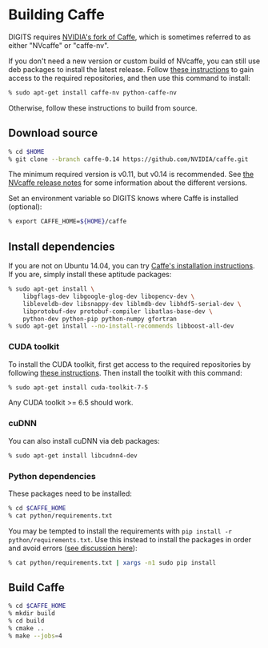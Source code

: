 # Building Caffe

DIGITS requires [NVIDIA's fork of Caffe](https://github.com/NVIDIA/caffe), which is sometimes referred to as either "NVcaffe" or "caffe-nv".

If you don't need a new version or custom build of NVcaffe, you can still use deb packages to install the latest release.
Follow [these instructions](UbuntuInstall.md#repository-access) to gain access to the required repositories, and then use this command to install:
```sh
% sudo apt-get install caffe-nv python-caffe-nv
```

Otherwise, follow these instructions to build from source.

## Download source
```sh
% cd $HOME
% git clone --branch caffe-0.14 https://github.com/NVIDIA/caffe.git
```

The minimum required version is v0.11, but v0.14 is recommended.
See [the NVcaffe release notes](https://github.com/NVIDIA/caffe/releases) for some information about the different versions.

Set an environment variable so DIGITS knows where Caffe is installed (optional):
```sh
% export CAFFE_HOME=${HOME}/caffe
```

## Install dependencies

If you are not on Ubuntu 14.04, you can try [Caffe's installation instructions](http://caffe.berkeleyvision.org/installation.html).
If you are, simply install these aptitude packages:

```sh
% sudo apt-get install \
    libgflags-dev libgoogle-glog-dev libopencv-dev \
    libleveldb-dev libsnappy-dev liblmdb-dev libhdf5-serial-dev \
    libprotobuf-dev protobuf-compiler libatlas-base-dev \
    python-dev python-pip python-numpy gfortran
% sudo apt-get install --no-install-recommends libboost-all-dev
```

### CUDA toolkit

To install the CUDA toolkit, first get access to the required repositories by following [these instructions](UbuntuInstall.md#repository-access).
Then install the toolkit with this command:
```sh
% sudo apt-get install cuda-toolkit-7-5
```
Any CUDA toolkit >= 6.5 should work.

### cuDNN

You can also install cuDNN via deb packages:
```sh
% sudo apt-get install libcudnn4-dev
```

### Python dependencies

These packages need to be installed:

```sh
% cd $CAFFE_HOME
% cat python/requirements.txt
```

You may be tempted to install the requirements with `pip install -r python/requirements.txt`.
Use this instead to install the packages in order and avoid errors ([see discussion here](https://github.com/BVLC/caffe/pull/1950#issuecomment-76026969)):
```sh
% cat python/requirements.txt | xargs -n1 sudo pip install
```

## Build Caffe

```sh
% cd $CAFFE_HOME
% mkdir build
% cd build
% cmake ..
% make --jobs=4
```
